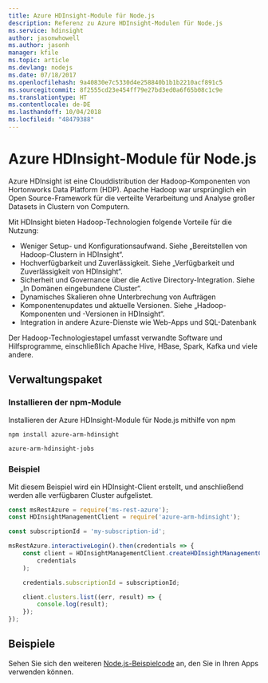 ```yaml
---
title: Azure HDInsight-Module für Node.js
description: Referenz zu Azure HDInsight-Modulen für Node.js
ms.service: hdinsight
author: jasonwhowell
ms.author: jasonh
manager: kfile
ms.topic: article
ms.devlang: nodejs
ms.date: 07/18/2017
ms.openlocfilehash: 9a40830e7c5330d4e258840b1b1b2210acf891c5
ms.sourcegitcommit: 8f2555cd23e454ff79e27bd3ed0a6f65b08c1c9e
ms.translationtype: HT
ms.contentlocale: de-DE
ms.lasthandoff: 10/04/2018
ms.locfileid: "48479388"
---
```

# <a name="azure-hdinsight-modules-for-nodejs"></a>Azure HDInsight-Module für Node.js

Azure HDInsight ist eine Clouddistribution der Hadoop-Komponenten von Hortonworks Data Platform (HDP). Apache Hadoop war ursprünglich ein Open Source-Framework für die verteilte Verarbeitung und Analyse großer Datasets in Clustern von Computern.

Mit HDInsight bieten Hadoop-Technologien folgende Vorteile für die Nutzung:
- Weniger Setup- und Konfigurationsaufwand. Siehe „Bereitstellen von Hadoop-Clustern in HDInsight“.
- Hochverfügbarkeit und Zuverlässigkeit. Siehe „Verfügbarkeit und Zuverlässigkeit von HDInsight“.
- Sicherheit und Governance über die Active Directory-Integration. Siehe „In Domänen eingebundene Cluster“.
- Dynamisches Skalieren ohne Unterbrechung von Aufträgen
- Komponentenupdates und aktuelle Versionen. Siehe „Hadoop-Komponenten und -Versionen in HDInsight“.
- Integration in andere Azure-Dienste wie Web-Apps und SQL-Datenbank

Der Hadoop-Technologiestapel umfasst verwandte Software und Hilfsprogramme, einschließlich Apache Hive, HBase, Spark, Kafka und viele andere. 

## <a name="management-package"></a>Verwaltungspaket

### <a name="install-the-npm-modules"></a>Installieren der npm-Module

Installieren der Azure HDInsight-Module für Node.js mithilfe von npm

```bash
npm install azure-arm-hdinsight
```

```bash
azure-arm-hdinsight-jobs
```

### <a name="example"></a>Beispiel 

Mit diesem Beispiel wird ein HDInsight-Client erstellt, und anschließend werden alle verfügbaren Cluster aufgelistet. 

```javascript
const msRestAzure = require('ms-rest-azure');
const HDInsightManagementClient = require('azure-arm-hdinsight');

const subscriptionId = 'my-subscription-id';

msRestAzure.interactiveLogin().then(credentials => {
    const client = HDInsightManagementClient.createHDInsightManagementClient(
        credentials
    );

    credentials.subscriptionId = subscriptionId;

    client.clusters.list((err, result) => {
        console.log(result);
    });
});
```

## <a name="samples"></a>Beispiele

Sehen Sie sich den weiteren [Node.js-Beispielcode](https://azure.microsoft.com/resources/samples/?platform=nodejs) an, den Sie in Ihren Apps verwenden können.
